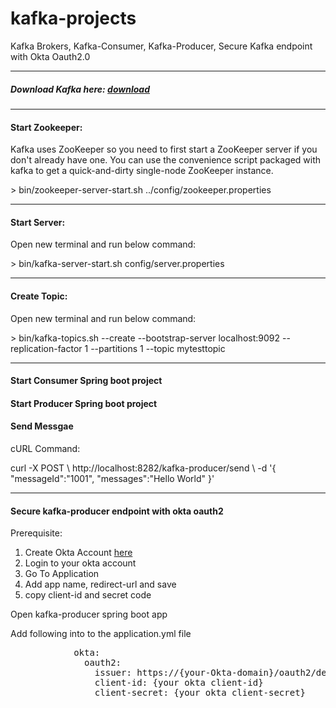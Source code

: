 # kafka-projects
Kafka Brokers, Kafka-Consumer, Kafka-Producer, Secure Kafka endpoint with Okta Oauth2.0
<hr/>
<h5> Download Kafka here: <a href="https://kafka.apache.org/downloads">download</a></h5>
<hr/>
<h4> Start Zookeeper:</h4>
<p>Kafka uses ZooKeeper so you need to first start a ZooKeeper server if you don't already have one. You can use the convenience script packaged with kafka to get a quick-and-dirty single-node ZooKeeper instance.</p>
      <span>
          > bin/zookeeper-server-start.sh ../config/zookeeper.properties
      </span>
<hr/>
<h4> Start Server:</h4>
<p>Open new terminal and run below command:</p>
<span>
      > bin/kafka-server-start.sh config/server.properties
</span>
<hr/>
<h4> Create Topic:</h4>
<p>Open new terminal and run below command:</p>
<span>
      > bin/kafka-topics.sh --create --bootstrap-server localhost:9092 --replication-factor 1 --partitions 1 --topic mytesttopic
</span>
<hr/>
<h4> Start Consumer Spring boot project</h4>
<h4> Start Producer Spring boot project</h4>

<h4> Send Messgae</h4>
<p>cURL Command:</p>
<span>
                        curl -X POST \
                    http://localhost:8282/kafka-producer/send \
                    -d '{
                        "messageId":"1001",
                        "messages":"Hello World"
                  }'
</span>
<hr/>
<h4> Secure kafka-producer endpoint with okta oauth2</h4>
<p>Prerequisite:</p>
<ol>
      <li>Create Okta Account <a href="https://developer.okta.com/signup" >here</a></li>
      <li>Login to your okta account</li>
      <li>Go To Application</li>
      <li>Add app name, redirect-url and save</li>
      <li> copy client-id and secret code</li>
 </ol>
 <p>Open kafka-producer spring boot app</p>
 <p> Add following into to the application.yml file</p>
 <pre>
            okta:
              oauth2:
                issuer: https://{your-Okta-domain}/oauth2/default
                client-id: {your okta client-id}
                client-secret: {your okta client-secret}
 </pre>
      
